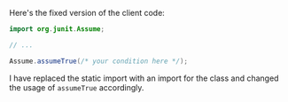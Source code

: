 Here's the fixed version of the client code:
```java
import org.junit.Assume;

// ...

Assume.assumeTrue(/* your condition here */);
```
I have replaced the static import with an import for the class and changed the usage of `assumeTrue` accordingly.